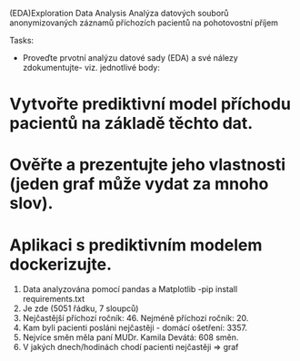 (EDA)Exploration Data Analysis
Analýza datových souborů anonymizovaných záznamů příchozích pacientů na pohotovostní příjem

Tasks:
- Proveďte prvotní analýzu datové sady (EDA) a své nálezy zdokumentujte- viz. jednotlivé body:
# Vytvořte prediktivní model příchodu pacientů na základě těchto dat.
# Ověřte a prezentujte jeho vlastnosti (jeden graf může vydat za mnoho slov).
# Aplikaci s prediktivním modelem dockerizujte.

1) Data analyzována pomocí pandas a Matplotlib -pip install requirements.txt
2) Je zde (5051 řádku, 7 sloupců)
3) Nejčastější příchozí ročník: 46. Nejméně příchozí ročník: 20.
4) Kam byli pacienti posláni nejčastěji - domácí ošetření: 3357.
5) Nejvíce směn měla paní MUDr. Kamila Devátá: 608 směn.
6) V jakých dnech/hodinách chodí pacienti nejčastěji => graf

